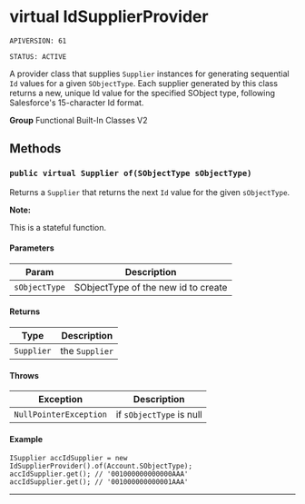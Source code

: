 # virtual IdSupplierProvider

`APIVERSION: 61`

`STATUS: ACTIVE`

A provider class that supplies `Supplier` instances for generating sequential `Id` values
for a given `SObjectType`. Each supplier generated by this class returns a new, unique Id value
for the specified SObject type, following Salesforce's 15-character Id format.


**Group** Functional Built-In Classes V2

## Methods
### `public virtual Supplier of(SObjectType sObjectType)`

Returns a `Supplier` that returns the next `Id` value for the given `sObjectType`. <p><strong>Note: </strong></p> <p>This is a stateful function.</p>

#### Parameters

|Param|Description|
|---|---|
|`sObjectType`|SObjectType of the new id to create|

#### Returns

|Type|Description|
|---|---|
|`Supplier`|the `Supplier`|

#### Throws

|Exception|Description|
|---|---|
|`NullPointerException`|if `sObjectType` is null|

#### Example
```apex
ISupplier accIdSupplier = new IdSupplierProvider().of(Account.SObjectType);
accIdSupplier.get(); // '001000000000000AAA'
accIdSupplier.get(); // '001000000000001AAA'
```


---
